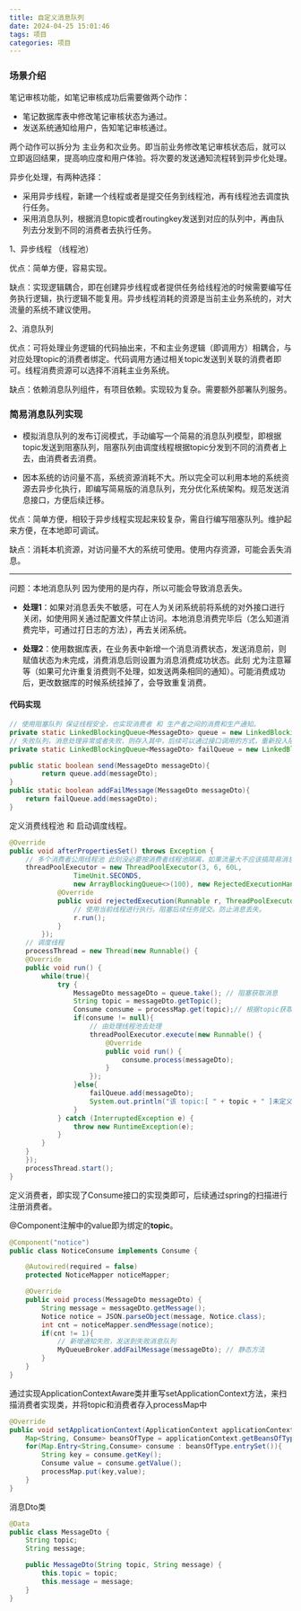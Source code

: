 ```yaml
---
title: 自定义消息队列
date: 2024-04-25 15:01:46
tags: 项目
categories: 项目
---
```


### 场景介绍

笔记审核功能，如笔记审核成功后需要做两个动作：

- 笔记数据库表中修改笔记审核状态为通过。
- 发送系统通知给用户，告知笔记审核通过。

两个动作可以拆分为 主业务和次业务。即当前业务修改笔记审核状态后，就可以立即返回结果，提高响应度和用户体验。将次要的发送通知流程转到异步化处理。

异步化处理，有两种选择：

- 采用异步线程，新建一个线程或者是提交任务到线程池，再有线程池去调度执行任务。
- 采用消息队列，根据消息topic或者routingkey发送到对应的队列中，再由队列去分发到不同的消费者去执行任务。

1、异步线程 （线程池）

优点：简单方便，容易实现。

缺点：实现逻辑耦合，即在创建异步线程或者提供任务给线程池的时候需要编写任务执行逻辑，执行逻辑不能复用。异步线程消耗的资源是当前主业务系统的，对大流量的系统不建议使用。

2、消息队列

优点：可将处理业务逻辑的代码抽出来，不和主业务逻辑（即调用方）相耦合，与对应处理topic的消费者绑定。代码调用方通过相关topic发送到关联的消费者即可。线程消费资源可以选择不消耗主业务系统。

缺点：依赖消息队列组件，有项目依赖。实现较为复杂。需要额外部署队列服务。

### 简易消息队列实现

- 模拟消息队列的发布订阅模式，手动编写一个简易的消息队列模型，即根据topic发送到阻塞队列，阻塞队列由调度线程根据topic分发到不同的消费者上去，由消费者去消费。

- 因本系统的访问量不高，系统资源消耗不大。所以完全可以利用本地的系统资源去异步化执行，即编写简易版的消息队列，充分优化系统架构。规范发送消息接口，方便后续迁移。

优点：简单方便，相较于异步线程实现起来较复杂，需自行编写阻塞队列。维护起来方便，在本地即可调试。

缺点：消耗本机资源，对访问量不大的系统可使用。使用内存资源，可能会丢失消息。

---

问题：本地消息队列 因为使用的是内存，所以可能会导致消息丢失。

- **处理1**：如果对消息丢失不敏感，可在人为关闭系统前将系统的对外接口进行关闭，如使用网关通过配置文件禁止访问。本地消息消费完毕后（怎么知道消费完毕，可通过打日志的方法），再去关闭系统。

- **处理2**：使用数据库表，在业务表中新增一个消息消费状态，发送消息前，则赋值状态为未完成，消费消息后则设置为消息消费成功状态。此刻 尤为注意幂等（如果可允许重复消费则不处理，如发送两条相同的通知）。可能消费成功后，更改数据库的时候系统挂掉了，会导致重复消费。

#### 代码实现

```java
// 使用阻塞队列 保证线程安全，也实现消费者 和 生产者之间的消费和生产通知。
private static LinkedBlockingQueue<MessageDto> queue = new LinkedBlockingQueue<>();
// 失败队列，消息处理异常或者失败，则存入其中，后续可以通过接口调用的方式，重新投入阻塞队列中 重新消费
private static LinkedBlockingQueue<MessageDto> failQueue = new LinkedBlockingQueue<>();

public static boolean send(MessageDto messageDto){
        return queue.add(messageDto);
}
public static boolean addFailMessage(MessageDto messageDto){
    return failQueue.add(messageDto);
}
```

定义消费线程池 和 启动调度线程。

```java
@Override
public void afterPropertiesSet() throws Exception {
    // 多个消费者公用线程池 此刻没必要按消费者线程池隔离，如果流量大不应该搞简易消息队列。
    threadPoolExecutor = new ThreadPoolExecutor(3, 6, 60L,
                TimeUnit.SECONDS,
                new ArrayBlockingQueue<>(100), new RejectedExecutionHandler() {
            @Override
            public void rejectedExecution(Runnable r, ThreadPoolExecutor executor) {
                // 使用当前线程进行执行。阻塞后续任务提交。防止消息丢失。
                r.run();
            }
        });
    // 调度线程 
    processThread = new Thread(new Runnable() {
    @Override
    public void run() {
        while(true){
            try {
                MessageDto messageDto = queue.take(); // 阻塞获取消息
                String topic = messageDto.getTopic(); 
                Consume consume = processMap.get(topic);// 根据topic获取到绑定的消费者实现类
                if(consume != null){
                    // 由处理线程池去处理
                    threadPoolExecutor.execute(new Runnable() {
                        @Override
                        public void run() {
                            consume.process(messageDto);
                        }
                    });
                }else{
                    failQueue.add(messageDto);
                    System.out.println("该 topic:[ " + topic + " ]未定义消费逻辑。");
                }
            } catch (InterruptedException e) {
                throw new RuntimeException(e);
            }
        }
    }
    });
    processThread.start();
}
```

定义消费者，即实现了Consume接口的实现类即可，后续通过spring的扫描进行注册消费者。

@Component注解中的value即为绑定的**topic**。

```java
@Component("notice")
public class NoticeConsume implements Consume {

    @Autowired(required = false)
    protected NoticeMapper noticeMapper;

    @Override
    public void process(MessageDto messageDto) {
        String message = messageDto.getMessage();
        Notice notice = JSON.parseObject(message, Notice.class);
        int cnt = noticeMapper.sendMessage(notice);
        if(cnt != 1){
            // 新增通知失败，发送到失败消息队列
            MyQueueBroker.addFailMessage(messageDto); // 静态方法
        }
    }
}
```

通过实现ApplicationContextAware类并重写setApplicationContext方法，来扫描消费者实现类，并将topic和消费者存入processMap中

```java
@Override
public void setApplicationContext(ApplicationContext applicationContext) throws BeansException {
    Map<String, Consume> beansOfType = applicationContext.getBeansOfType(Consume.class);
    for(Map.Entry<String,Consume> consume : beansOfType.entrySet()){
        String key = consume.getKey();
        Consume value = consume.getValue();
        processMap.put(key,value);
    }
}
```

消息Dto类

```java
@Data
public class MessageDto {
    String topic;
    String message;

    public MessageDto(String topic, String message) {
        this.topic = topic;
        this.message = message;
    }
}
```

